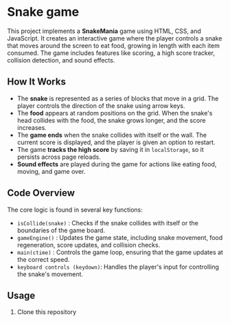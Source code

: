 # Snake game
This project implements a **SnakeMania** game using HTML, CSS, and JavaScript. It creates an interactive game where the player controls a snake that moves around the screen to eat food, growing in length with each item consumed. The game includes features like scoring, a high score tracker, collision detection, and sound effects.

## How It Works
- The **snake** is represented as a series of blocks that move in a grid. The player controls the direction of the snake using arrow keys.
- The **food** appears at random positions on the grid. When the snake's head collides with the food, the snake grows longer, and the score increases.
- The **game ends** when the snake collides with itself or the wall. The current score is displayed, and the player is given an option to restart.
- The game **tracks the high score** by saving it in `localStorage`, so it persists across page reloads.
- **Sound effects** are played during the game for actions like eating food, moving, and game over.

## Code Overview
The core logic is found in several key functions:

- `isCollide(snake)` : Checks if the snake collides with itself or the boundaries of the game board.
- `gameEngine()` : Updates the game state, including snake movement, food regeneration, score updates, and collision checks.
- `main(ctime)` : Controls the game loop, ensuring that the game updates at the correct speed.
- `keyboard controls (keydown)`: Handles the player's input for controlling the snake's movement.

## Usage
1. Clone this repository
